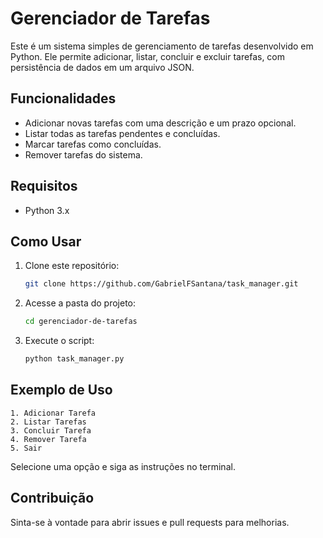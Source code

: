 # Gerenciador de Tarefas

Este é um sistema simples de gerenciamento de tarefas desenvolvido em Python. Ele permite adicionar, listar, concluir e excluir tarefas, com persistência de dados em um arquivo JSON.

## Funcionalidades
- Adicionar novas tarefas com uma descrição e um prazo opcional.
- Listar todas as tarefas pendentes e concluídas.
- Marcar tarefas como concluídas.
- Remover tarefas do sistema.

## Requisitos
- Python 3.x

## Como Usar
1. Clone este repositório:
   ```sh
   git clone https://github.com/GabrielFSantana/task_manager.git
   ```
2. Acesse a pasta do projeto:
   ```sh
   cd gerenciador-de-tarefas
   ```
3. Execute o script:
   ```sh
   python task_manager.py
   ```

## Exemplo de Uso
```
1. Adicionar Tarefa
2. Listar Tarefas
3. Concluir Tarefa
4. Remover Tarefa
5. Sair
```

Selecione uma opção e siga as instruções no terminal.

## Contribuição
Sinta-se à vontade para abrir issues e pull requests para melhorias.



